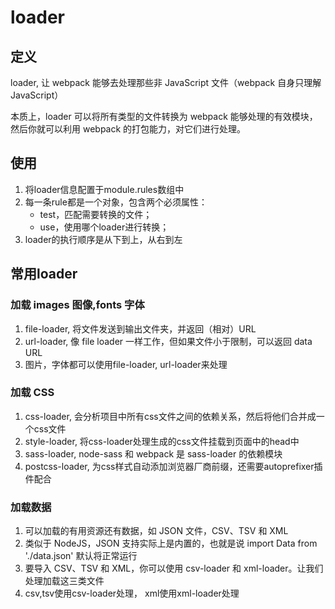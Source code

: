 # loader

## 定义

loader, 让 webpack 能够去处理那些非 JavaScript 文件（webpack 自身只理解 JavaScript）

本质上，loader 可以将所有类型的文件转换为 webpack 能够处理的有效模块，然后你就可以利用 webpack 的打包能力，对它们进行处理。

## 使用

1. 将loader信息配置于module.rules数组中
2. 每一条rule都是一个对象，包含两个必须属性：
   - test，匹配需要转换的文件；
   - use，使用哪个loader进行转换；
3. loader的执行顺序是从下到上，从右到左

## 常用loader

### 加载 images 图像,fonts 字体 
1. file-loader, 将文件发送到输出文件夹，并返回（相对）URL
2. url-loader, 像 file loader 一样工作，但如果文件小于限制，可以返回 data URL
3. 图片，字体都可以使用file-loader, url-loader来处理
### 加载 CSS
1. css-loader, 会分析项目中所有css文件之间的依赖关系，然后将他们合并成一个css文件
2. style-loader, 将css-loader处理生成的css文件挂载到页面中的head中
3. sass-loader, node-sass 和 webpack 是 sass-loader 的依赖模块
4. postcss-loader, 为css样式自动添加浏览器厂商前缀，还需要autoprefixer插件配合
### 加载数据
1. 可以加载的有用资源还有数据，如 JSON 文件，CSV、TSV 和 XML
2. 类似于 NodeJS，JSON 支持实际上是内置的，也就是说 import Data from './data.json' 默认将正常运行
3. 要导入 CSV、TSV 和 XML，你可以使用 csv-loader 和 xml-loader。让我们处理加载这三类文件
4. csv,tsv使用csv-loader处理， xml使用xml-loader处理